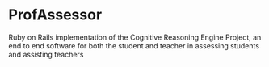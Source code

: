 # ProfAssessor
Ruby on Rails implementation of the Cognitive Reasoning Engine Project, an end to end software for both the student and teacher in assessing students and assisting teachers
